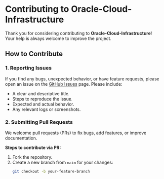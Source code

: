 # Contributing to Oracle-Cloud-Infrastructure

Thank you for considering contributing to **Oracle-Cloud-Infrastructure**! Your help is always welcome to improve the project.

## How to Contribute

### 1. Reporting Issues
If you find any bugs, unexpected behavior, or have feature requests, please open an issue on the [GitHub Issues](https://github.com/Joecoh/Oracle-Cloud-Infrastructure/issues) page. Please include:

- A clear and descriptive title.
- Steps to reproduce the issue.
- Expected and actual behavior.
- Any relevant logs or screenshots.

### 2. Submitting Pull Requests
We welcome pull requests (PRs) to fix bugs, add features, or improve documentation.

**Steps to contribute via PR:**

1. Fork the repository.
2. Create a new branch from `main` for your changes:
   ```bash
   git checkout -b your-feature-branch
